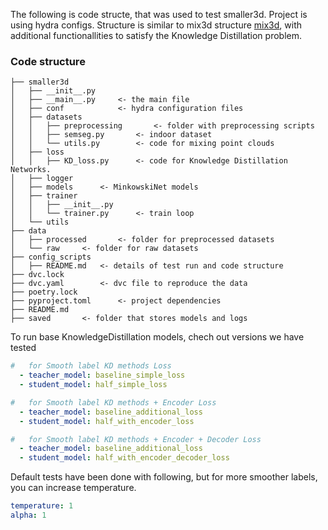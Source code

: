 The following is code structe, that was used to test smaller3d.
Project is using hydra configs. Structure is similar to mix3d structure [mix3d](https://kumuji.github.io/mix3d/), with additional functionallities to satisfy the Knowledge Distillation problem.



### Code structure

```
├── smaller3d
│   ├── __init__.py
│   ├── __main__.py     <- the main file
│   ├── conf            <- hydra configuration files 
│   ├── datasets
│   │   ├── preprocessing       <- folder with preprocessing scripts
│   │   ├── semseg.py       <- indoor dataset
│   │   └── utils.py        <- code for mixing point clouds
│   ├── loss
│   │   ├── KD_loss.py      <- code for Knowledge Distillation Networks.
│   ├── logger
│   ├── models      <- MinkowskiNet models
│   ├── trainer
│   │   ├── __init__.py
│   │   └── trainer.py      <- train loop
│   └── utils
├── data
│   ├── processed       <- folder for preprocessed datasets
│   └── raw     <- folder for raw datasets
├── config_scripts
│   ├── README.md   <- details of test run and code structure
├── dvc.lock
├── dvc.yaml        <- dvc file to reproduce the data
├── poetry.lock
├── pyproject.toml      <- project dependencies
├── README.md
├── saved       <- folder that stores models and logs
```

To run base KnowledgeDistillation models, chech out versions we have tested
```yaml
#   for Smooth label KD methods Loss
  - teacher_model: baseline_simple_loss
  - student_model: half_simple_loss

#   for Smooth label KD methods + Encoder Loss
  - teacher_model: baseline_additional_loss
  - student_model: half_with_encoder_loss

#   for Smooth label KD methods + Encoder + Decoder Loss
  - teacher_model: baseline_additional_loss
  - student_model: half_with_encoder_decoder_loss

```


Default tests have been done with following, but for more smoother labels, you can increase temperature.
```yaml
temperature: 1
alpha: 1
```